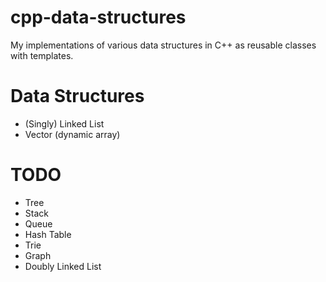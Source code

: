 # cpp-data-structures

My implementations of various data structures in C++ as reusable classes with templates.

# Data Structures
- (Singly) Linked List
- Vector (dynamic array)

# TODO
- Tree
- Stack
- Queue
- Hash Table
- Trie
- Graph
- Doubly Linked List
